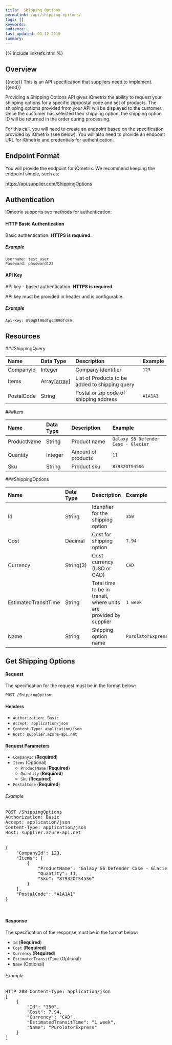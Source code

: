 ```yaml
---
title:  Shipping Options
permalink: /api/shipping-options/
tags: []
keywords: 
audience: 
last_updated: 01-12-2015
summary: 
---
```

{% include linkrefs.html %}

## Overview

{{note}} This is an API specification that suppliers need to implement. {{end}}

Providing a Shipping Options API gives iQmetrix the ability to request your shipping options for a specific zip/postal code and set of products. The shipping options provided from your API will be displayed to the customer. Once the customer has selected their shipping option, the shipping option ID will be returned in the order during processing.

For this call, you will need to create an endpoint based on the specification provided by iQmetrix (see below). You will also need to provide an endpoint URL for iQmetrix and credentials for authentication.

<!-- For a swagger (yaml) reference, download the file here: (insert file link here). 

Copy the contents of the yaml file and paste into Swagger Editor: http://editor.swagger.io/

-->


## Endpoint Format

You will provide the endpoint for iQmetrix. We recommend keeping the endpoint simple, such as:

https://api.supplier.com/ShippingOptions

## Authentication

iQmetrix supports two methods for authentication:

#### HTTP Basic Authentication

Basic authentication. <strong>HTTPS is required.</strong>

##### Example

    Username: test_user
    Password: password123

#### API Key

API key - based authentication. <strong>HTTPS is required.</strong>

API key must be provided in header and is configurable.

##### Example

    Api-Key: 890g8f90dfgsd890fs89          


## Resources


###ShippingQuery

| Name | Data Type | Description | Example |
|:-----|:----------|:------------|:--------|
| CompanyId | Integer | Company identifier | `123` |
| Items | Array[[array](#array)] | List of Products to be added to shipping query |  |
| PostalCode | String | Postal or zip code of shipping address | `A1A1A1` |

###Item

| Name | Data Type | Description | Example |
|:-----|:----------|:------------|:--------|
| ProductName | String | Product name  | `Galaxy S6 Defender Case - Glacier` |
| Quantity | Integer | Amount of products | `11` |
| Sku | String | Product sku | `87932OTS45S6` |

###ShippingOptions

| Name | Data Type | Description | Example |
|:-----|:----------|:------------|:--------|
| Id | String | Identifier for the shipping option | `350` |
| Cost | Decimal | Cost for shipping option | `7.94` |
| Currency | String(3) | Cost currency (USD or CAD) | `CAD` |
| EstimatedTransitTime | String | Total time to be in transit, where units are provided by supplier | `1 week` |
| Name | String | Shipping option name | `PurolatorExpress` |




## Get Shipping Options



#### Request

The specification for the request must be in the format below:

    POST /ShippingOptions

#### Headers

* `Authorization: Basic`
* `Accept: application/json`
* `Content-Type: application/json`
* `Host: supplier.azure-api.net`





#### Request Parameters

  * `CompanyId` (**Required**)
  * `Items` (Optional)
    * `ProductName` (**Required**)
    * `Quantity` (**Required**)
    * `Sku` (**Required**)
  * `PostalCode` (**Required**)


###### Example

<pre>
POST /ShippingOptions
Authorization: Basic
Accept: application/json
Content-Type: application/json
Host: supplier.azure-api.net


{
    "CompanyId": 123,
    "Items": [
        {
            "ProductName": "Galaxy S6 Defender Case - Glacier",
            "Quantity": 11,
            "Sku": "87932OTS45S6"
        }
    ],
    "PostalCode": "A1A1A1"
}


</pre>

#### Response

The specification of the response must be in the format below:

  * `Id` (**Required**)
  * `Cost` (**Required**)
  * `Currency` (**Required**)
  * `EstimatedTransitTime` (Optional)
  * `Name` (Optional)


###### Example

<pre>
HTTP 200 Content-Type: application/json
[
    {
        "Id": "350",
        "Cost": 7.94,
        "Currency": "CAD",
        "EstimatedTransitTime": "1 week",
        "Name": "PurolatorExpress"
    }
]
</pre>



